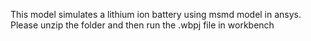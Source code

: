 This model simulates a lithium ion battery using msmd model in ansys. Please unzip the folder and then run the .wbpj file in workbench
